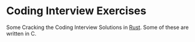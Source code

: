 # Coding Interview Exercises
Some Cracking the Coding Interview Solutions in [Rust](https://www.rust-lang.org/).
Some of these are written in C.